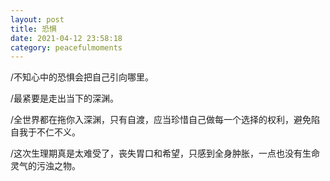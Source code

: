 ```yaml
---
layout: post
title: 恐惧
date: 2021-04-12 23:58:18
category: peacefulmoments
---   
```

/不知心中的恐惧会把自己引向哪里。

/最紧要是走出当下的深渊。

/全世界都在拖你入深渊，只有自渡，应当珍惜自己做每一个选择的权利，避免陷自我于不仁不义。

/这次生理期真是太难受了，丧失胃口和希望，只感到全身肿胀，一点也没有生命灵气的污浊之物。
